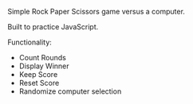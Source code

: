 Simple Rock Paper Scissors game versus a computer.

Built to practice JavaScript.

Functionality:
 - Count Rounds
 - Display Winner
 - Keep Score
 - Reset Score
 - Randomize computer selection
